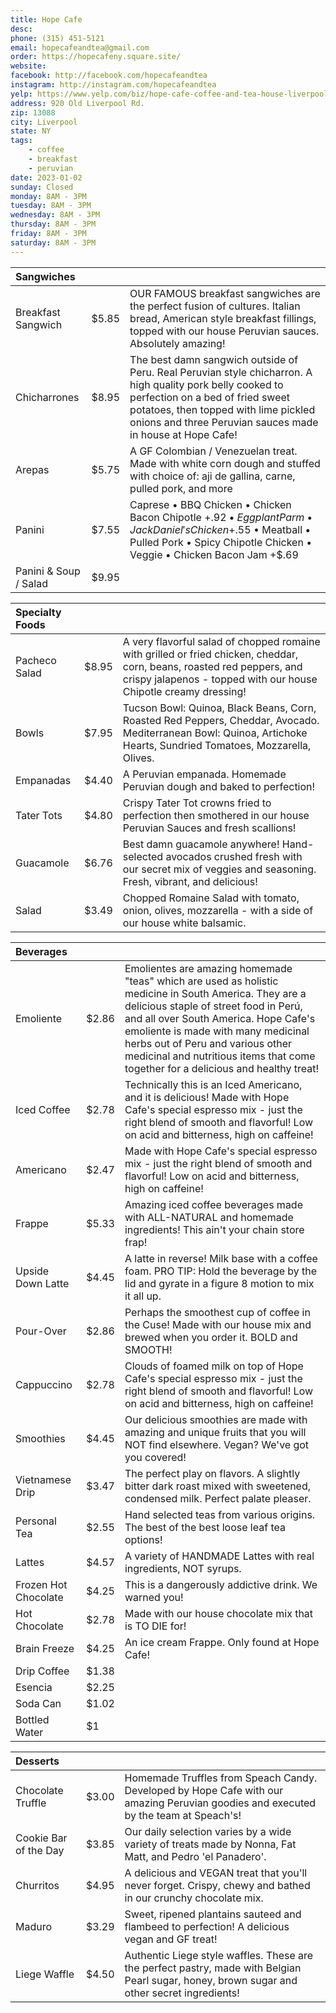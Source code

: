 ```yaml
---
title: Hope Cafe
desc: 
phone: (315) 451-5121
email: hopecafeandtea@gmail.com
order: https://hopecafeny.square.site/
website: 
facebook: http://facebook.com/hopecafeandtea
instagram: http://instagram.com/hopecafeandtea
yelp: https://www.yelp.com/biz/hope-cafe-coffee-and-tea-house-liverpool
address: 920 Old Liverpool Rd.
zip: 13088
city: Liverpool 
state: NY
tags: 
    - coffee
    - breakfast
    - peruvian
date: 2023-01-02
sunday: Closed
monday: 8AM - 3PM
tuesday: 8AM - 3PM
wednesday: 8AM - 3PM
thursday: 8AM - 3PM
friday: 8AM - 3PM
saturday: 8AM - 3PM
---
```


| Sangwiches | | |
| :--- | :--- | :--- |
| Breakfast Sangwich | $5.85 | OUR FAMOUS breakfast sangwiches are the perfect fusion of cultures. Italian bread, American style breakfast fillings, topped with our house Peruvian sauces. Absolutely amazing! |
| Chicharrones | $8.95 | The best damn sangwich outside of Peru. Real Peruvian style chicharron. A high quality pork belly cooked to perfection on a bed of fried sweet potatoes, then topped with lime pickled onions and three Peruvian sauces made in house at Hope Cafe! |
| Arepas | $5.75 | A GF Colombian / Venezuelan treat. Made with white corn dough and stuffed with choice of: aji de gallina, carne, pulled pork, and more |
| Panini | $7.55  | Caprese • BBQ Chicken • Chicken Bacon Chipotle +$.92 • Eggplant Parm • Jack Daniel's Chicken +$.55 • Meatball • Pulled Pork • Spicy Chipotle Chicken • Veggie • Chicken Bacon Jam +$.69 |
| Panini & Soup / Salad | $9.95   | |

| Specialty Foods | | |
| :--- | :--- | :--- |
| Pacheco Salad  | $8.95 | A very flavorful salad of chopped romaine with grilled or fried chicken, cheddar, corn, beans, roasted red peppers, and crispy jalapenos - topped with our house Chipotle creamy dressing! |
| Bowls | $7.95 | Tucson Bowl: Quinoa, Black Beans, Corn, Roasted Red Peppers, Cheddar, Avocado. Mediterranean Bowl:  Quinoa, Artichoke Hearts, Sundried Tomatoes, Mozzarella, Olives. |
| Empanadas | $4.40 | A Peruvian empanada. Homemade Peruvian dough and baked to perfection! |
| Tater Tots | $4.80 | Crispy Tater Tot crowns fried to perfection then smothered in our house Peruvian Sauces and fresh scallions! |
| Guacamole | $6.76 | Best damn guacamole anywhere! Hand-selected avocados crushed fresh with our secret mix of veggies and seasoning. Fresh, vibrant, and delicious! |
| Salad | $3.49 | Chopped Romaine Salad with tomato, onion, olives, mozzarella - with a side of our house white balsamic. |

| Beverages | | |
| :--- | :--- | :--- |
| Emoliente | $2.86 | Emolientes are amazing homemade "teas" which are used as holistic medicine in South America. They are a delicious staple of street food in Perú, and all over South America. Hope Cafe's emoliente is made with many medicinal herbs out of Peru and various other medicinal and nutritious items that come together for a delicious and healthy treat! |
| Iced Coffee | $2.78 | Technically this is an Iced Americano, and it is delicious! Made with Hope Cafe's special espresso mix - just the right blend of smooth and flavorful! Low on acid and bitterness, high on caffeine! |
| Americano | $2.47 | Made with Hope Cafe's special espresso mix - just the right blend of smooth and flavorful! Low on acid and bitterness, high on caffeine! |
| Frappe | $5.33 | Amazing iced coffee beverages made with ALL-NATURAL and homemade ingredients! This ain't your chain store frap! |
| Upside Down Latte | $4.45 | A latte in reverse! Milk base with a coffee foam. PRO TIP: Hold the beverage by the lid and gyrate in a figure 8 motion to mix it all up. |
| Pour-Over | $2.86 | Perhaps the smoothest cup of coffee in the Cuse! Made with our house mix and brewed when you order it. BOLD and SMOOTH! |
| Cappuccino  | $2.78 | Clouds of foamed milk on top of Hope Cafe's special espresso mix - just the right blend of smooth and flavorful! Low on acid and bitterness, high on caffeine! |
| Smoothies | $4.45 | Our delicious smoothies are made with amazing and unique fruits that you will NOT find elsewhere. Vegan? We've got you covered! |
| Vietnamese Drip | $3.47 | The perfect play on flavors. A slightly bitter dark roast mixed with sweetened, condensed milk. Perfect palate pleaser. |
| Personal Tea | $2.55  | Hand selected teas from various origins. The best of the best loose leaf tea options! |
| Lattes | $4.57 | A variety of HANDMADE Lattes with real ingredients, NOT syrups. |
| Frozen Hot Chocolate | $4.25 | This is a dangerously addictive drink. We warned you! |
| Hot Chocolate | $2.78 | Made with our house chocolate mix that is TO DIE for! |
| Brain Freeze | $4.25 | An ice cream Frappe. Only found at Hope Cafe! |
| Drip Coffee | $1.38 | |
| Esencia | $2.25 | |
| Soda Can | $1.02 | |
| Bottled Water | $1 | |

| Desserts | | |
| :--- | :--- | :--- |
| Chocolate Truffle | $3.00 | Homemade Truffles from Speach Candy. Developed by Hope Cafe with our amazing Peruvian goodies and executed by the team at Speach's! |
| Cookie Bar of the Day | $3.85 | Our daily selection varies by a wide variety of treats made by Nonna, Fat Matt, and Pedro 'el Panadero'. |
| Churritos | $4.95 | A delicious and VEGAN treat that you'll never forget. Crispy, chewy and bathed in our crunchy chocolate mix. |
| Maduro | $3.29 | Sweet, ripened plantains sauteed and flambeed to perfection! A delicious vegan and GF treat! |
| Liege Waffle | $4.50 | Authentic Liege style waffles. These are the perfect pastry, made with Belgian Pearl sugar, honey, brown sugar and other secret ingredients! |
